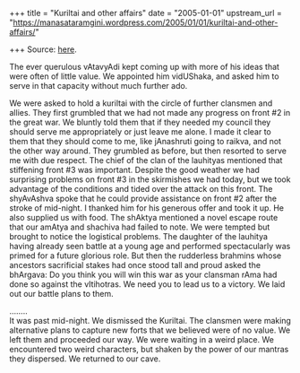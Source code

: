 +++
title = "Kuriltai and other affairs"
date = "2005-01-01"
upstream_url = "https://manasataramgini.wordpress.com/2005/01/01/kuriltai-and-other-affairs/"

+++
Source: [here](https://manasataramgini.wordpress.com/2005/01/01/kuriltai-and-other-affairs/).

The ever querulous vAtavyAdi kept coming up with more of his ideas that
were often of little value. We appointed him vidUShaka, and asked him to
serve in that capacity without much further ado.

We were asked to hold a kuriltai with the circle of further clansmen and
allies. They first grumbled that we had not made any progress on front
#2 in the great war. We bluntly told them that if they needed my council
they should serve me appropriately or just leave me alone. I made it
clear to them that they should come to me, like jAnashruti going to
raikva, and not the other way around. They grumbled as before, but then
resorted to serve me with due respect. The chief of the clan of the
lauhityas mentioned that stiffening front #3 was important. Despite the
good weather we had surprising problems on front #3 in the skirmishes we
had today, but we took advantage of the conditions and tided over the
attack on this front. The shyAvAshva spoke that he could provide
assistance on front #2 after the stroke of mid-night. I thanked him for
his generous offer and took it up. He also supplied us with food. The
shAktya mentioned a novel escape route that our amAtya and shachiva had
failed to note. We were tempted but brought to notice the logistical
problems. The daughter of the lauhitya having already seen battle at a
young age and performed spectacularly was primed for a future glorious
role. But then the rudderless brahmins whose ancestors sacrificial
stakes had once stood tall and proud asked the bhArgava: Do you think
you will win this war as your clansman rAma had done so against the
vItihotras. We need you to lead us to a victory. We laid out our battle
plans to them.

……..  
It was past mid-night. We dismissed the Kuriltai. The clansmen were
making alternative plans to capture new forts that we believed were of
no value. We left them and proceeded our way. We were waiting in a weird
place. We encountered two weird characters, but shaken by the power of
our mantras they dispersed. We returned to our cave.

